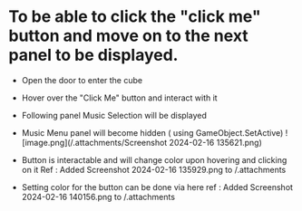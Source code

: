 # To be able to click the "click me" button and move on to the next panel to be displayed.
- Open the door to enter the cube 
- Hover over the "Click Me" button and interact with it
- Following panel Music Selection will be displayed 

- Music Menu panel will become hidden ( using GameObject.SetActive)
![image.png](/.attachments/Screenshot 2024-02-16 135621.png)

- Button is interactable and will change color upon hovering and clicking on it
Ref : Added Screenshot 2024-02-16 135929.png to /.attachments

- Setting color for the button can be done via here
ref : Added Screenshot 2024-02-16 140156.png to /.attachments
